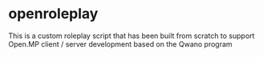 # openroleplay
This is a custom roleplay script that has been built from scratch to support Open.MP client / server development based on the Qwano program
